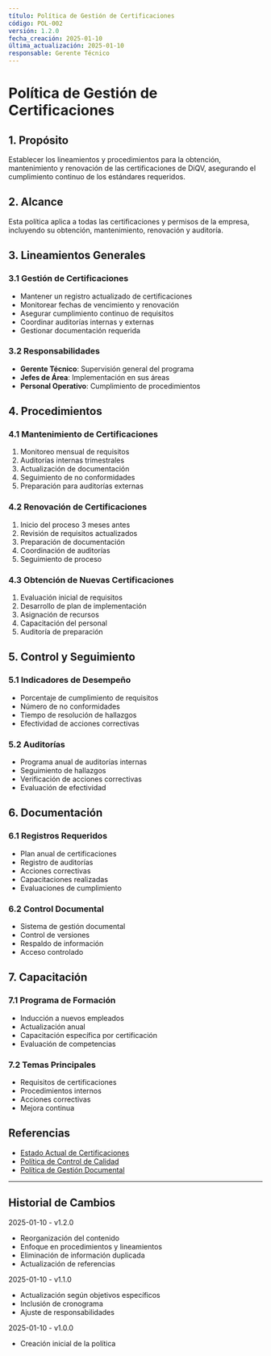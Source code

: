 ```yaml
---
título: Política de Gestión de Certificaciones
código: POL-002
versión: 1.2.0
fecha_creación: 2025-01-10
última_actualización: 2025-01-10
responsable: Gerente Técnico
---
```


# Política de Gestión de Certificaciones

## 1. Propósito
Establecer los lineamientos y procedimientos para la obtención, mantenimiento y renovación de las certificaciones de DiQV, asegurando el cumplimiento continuo de los estándares requeridos.

## 2. Alcance
Esta política aplica a todas las certificaciones y permisos de la empresa, incluyendo su obtención, mantenimiento, renovación y auditoría.

## 3. Lineamientos Generales

### 3.1 Gestión de Certificaciones
- Mantener un registro actualizado de certificaciones
- Monitorear fechas de vencimiento y renovación
- Asegurar cumplimiento continuo de requisitos
- Coordinar auditorías internas y externas
- Gestionar documentación requerida

### 3.2 Responsabilidades
- **Gerente Técnico**: Supervisión general del programa
- **Jefes de Área**: Implementación en sus áreas
- **Personal Operativo**: Cumplimiento de procedimientos

## 4. Procedimientos

### 4.1 Mantenimiento de Certificaciones
1. Monitoreo mensual de requisitos
2. Auditorías internas trimestrales
3. Actualización de documentación
4. Seguimiento de no conformidades
5. Preparación para auditorías externas

### 4.2 Renovación de Certificaciones
1. Inicio del proceso 3 meses antes
2. Revisión de requisitos actualizados
3. Preparación de documentación
4. Coordinación de auditorías
5. Seguimiento de proceso

### 4.3 Obtención de Nuevas Certificaciones
1. Evaluación inicial de requisitos
2. Desarrollo de plan de implementación
3. Asignación de recursos
4. Capacitación del personal
5. Auditoría de preparación

## 5. Control y Seguimiento

### 5.1 Indicadores de Desempeño
- Porcentaje de cumplimiento de requisitos
- Número de no conformidades
- Tiempo de resolución de hallazgos
- Efectividad de acciones correctivas

### 5.2 Auditorías
- Programa anual de auditorías internas
- Seguimiento de hallazgos
- Verificación de acciones correctivas
- Evaluación de efectividad

## 6. Documentación

### 6.1 Registros Requeridos
- Plan anual de certificaciones
- Registro de auditorías
- Acciones correctivas
- Capacitaciones realizadas
- Evaluaciones de cumplimiento

### 6.2 Control Documental
- Sistema de gestión documental
- Control de versiones
- Respaldo de información
- Acceso controlado

## 7. Capacitación

### 7.1 Programa de Formación
- Inducción a nuevos empleados
- Actualización anual
- Capacitación específica por certificación
- Evaluación de competencias

### 7.2 Temas Principales
- Requisitos de certificaciones
- Procedimientos internos
- Acciones correctivas
- Mejora continua

## Referencias
- [Estado Actual de Certificaciones](../../../../01_datos_generales/03_certificaciones.md)
- [Política de Control de Calidad](../../../04_calidad/01_control_calidad/POL-008_control_calidad.md)
- [Política de Gestión Documental](../../../04_calidad/02_gestion_documental/POL-009_gestion_documental.md)

---
## Historial de Cambios
2025-01-10 - v1.2.0
- Reorganización del contenido
- Enfoque en procedimientos y lineamientos
- Eliminación de información duplicada
- Actualización de referencias

2025-01-10 - v1.1.0
- Actualización según objetivos específicos
- Inclusión de cronograma
- Ajuste de responsabilidades

2025-01-10 - v1.0.0
- Creación inicial de la política
